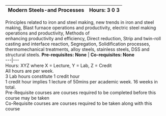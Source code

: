 **Modern Steels-and Processes** | **Hours: 3 0 3**  
---|---  
Principles related to iron and steel making, new trends in iron and steel making, Blast furnace operations and productivity, electric steel making operations and productivity, Methods of  
enhancing productivity and efficiency, Direct reduction, Strip and twin-roll casting and interface reaction, Segregation, Solidification processes, thermomechanical treatments, alloy steels, stainless steels, DSS and structural steels.
**Pre-requisites: None** | **Co-requisites: None**  
---|---  
Hours: XYZ where X = Lecture, Y = Lab, Z = Credit  
All hours are per week.  
3 Lab hours constitute 1 credit hour  
1 credit hour implies 1 lecture of 50mins per academic week. 16 weeks in total.  
Pre-Requisite courses are courses required to be completed before this course may be taken  
Co-Requisite courses are courses required to be taken along with this course
